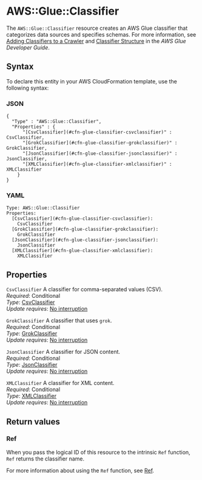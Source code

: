 # AWS::Glue::Classifier<a name="aws-resource-glue-classifier"></a>

The `AWS::Glue::Classifier` resource creates an AWS Glue classifier that categorizes data sources and specifies schemas\. For more information, see [Adding Classifiers to a Crawler](https://docs.aws.amazon.com/glue/latest/dg/add-classifier.html) and [Classifier Structure](https://docs.aws.amazon.com/glue/latest/dg/aws-glue-api-crawler-classifiers.html#aws-glue-api-crawler-classifiers-Classifier) in the _AWS Glue Developer Guide_\.

## Syntax<a name="aws-resource-glue-classifier-syntax"></a>

To declare this entity in your AWS CloudFormation template, use the following syntax:

### JSON<a name="aws-resource-glue-classifier-syntax.json"></a>

```
{
  "Type" : "AWS::Glue::Classifier",
  "Properties" : {
      "[CsvClassifier](#cfn-glue-classifier-csvclassifier)" : CsvClassifier,
      "[GrokClassifier](#cfn-glue-classifier-grokclassifier)" : GrokClassifier,
      "[JsonClassifier](#cfn-glue-classifier-jsonclassifier)" : JsonClassifier,
      "[XMLClassifier](#cfn-glue-classifier-xmlclassifier)" : XMLClassifier
    }
}
```

### YAML<a name="aws-resource-glue-classifier-syntax.yaml"></a>

```
Type: AWS::Glue::Classifier
Properties:
  [CsvClassifier](#cfn-glue-classifier-csvclassifier):
    CsvClassifier
  [GrokClassifier](#cfn-glue-classifier-grokclassifier):
    GrokClassifier
  [JsonClassifier](#cfn-glue-classifier-jsonclassifier):
    JsonClassifier
  [XMLClassifier](#cfn-glue-classifier-xmlclassifier):
    XMLClassifier
```

## Properties<a name="aws-resource-glue-classifier-properties"></a>

`CsvClassifier` <a name="cfn-glue-classifier-csvclassifier"></a>
A classifier for comma\-separated values \(CSV\)\.  
_Required_: Conditional  
_Type_: [CsvClassifier](aws-properties-glue-classifier-csvclassifier.md)  
_Update requires_: [No interruption](https://docs.aws.amazon.com/AWSCloudFormation/latest/UserGuide/using-cfn-updating-stacks-update-behaviors.html#update-no-interrupt)

`GrokClassifier` <a name="cfn-glue-classifier-grokclassifier"></a>
A classifier that uses `grok`\.  
_Required_: Conditional  
_Type_: [GrokClassifier](aws-properties-glue-classifier-grokclassifier.md)  
_Update requires_: [No interruption](https://docs.aws.amazon.com/AWSCloudFormation/latest/UserGuide/using-cfn-updating-stacks-update-behaviors.html#update-no-interrupt)

`JsonClassifier` <a name="cfn-glue-classifier-jsonclassifier"></a>
A classifier for JSON content\.  
_Required_: Conditional  
_Type_: [JsonClassifier](aws-properties-glue-classifier-jsonclassifier.md)  
_Update requires_: [No interruption](https://docs.aws.amazon.com/AWSCloudFormation/latest/UserGuide/using-cfn-updating-stacks-update-behaviors.html#update-no-interrupt)

`XMLClassifier` <a name="cfn-glue-classifier-xmlclassifier"></a>
A classifier for XML content\.  
_Required_: Conditional  
_Type_: [XMLClassifier](aws-properties-glue-classifier-xmlclassifier.md)  
_Update requires_: [No interruption](https://docs.aws.amazon.com/AWSCloudFormation/latest/UserGuide/using-cfn-updating-stacks-update-behaviors.html#update-no-interrupt)

## Return values<a name="aws-resource-glue-classifier-return-values"></a>

### Ref<a name="aws-resource-glue-classifier-return-values-ref"></a>

When you pass the logical ID of this resource to the intrinsic `Ref` function, `Ref` returns the classifier name\.

For more information about using the `Ref` function, see [Ref](https://docs.aws.amazon.com/AWSCloudFormation/latest/UserGuide/intrinsic-function-reference-ref.html)\.
